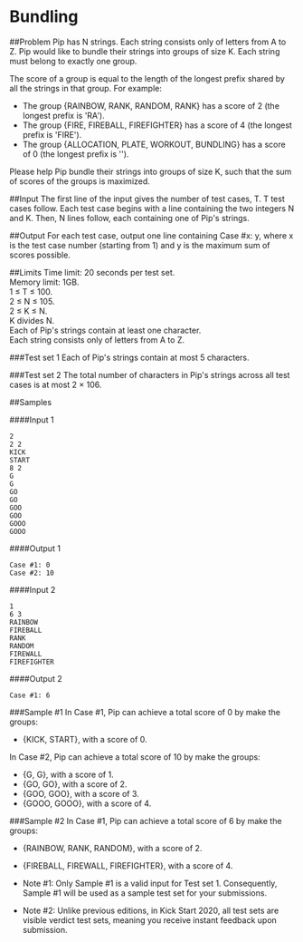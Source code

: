# Bundling

##Problem
Pip has N strings. Each string consists only of letters from A to Z. Pip would like to bundle their strings into groups of size K. Each string must belong to exactly one group.

The score of a group is equal to the length of the longest prefix shared by all the strings in that group. For example:

* The group {RAINBOW, RANK, RANDOM, RANK} has a score of 2 (the longest prefix is 'RA').
* The group {FIRE, FIREBALL, FIREFIGHTER} has a score of 4 (the longest prefix is 'FIRE').
* The group {ALLOCATION, PLATE, WORKOUT, BUNDLING} has a score of 0 (the longest prefix is '').

Please help Pip bundle their strings into groups of size K, such that the sum of scores of the groups is maximized.

##Input
The first line of the input gives the number of test cases, T. T test cases follow. Each test case begins with a line containing the two integers N and K. Then, N lines follow, each containing one of Pip's strings.

##Output
For each test case, output one line containing Case #x: y, where x is the test case number (starting from 1) and y is the maximum sum of scores possible.

##Limits
Time limit: 20 seconds per test set.  
Memory limit: 1GB.  
1 ≤ T ≤ 100.  
2 ≤ N ≤ 105.  
2 ≤ K ≤ N.  
K divides N.  
Each of Pip's strings contain at least one character.  
Each string consists only of letters from A to Z.  

###Test set 1
Each of Pip's strings contain at most 5 characters.

###Test set 2
The total number of characters in Pip's strings across all test cases is at most 2 × 106.

##Samples

####Input 1
```
2
2 2
KICK
START
8 2
G
G
GO
GO
GOO
GOO
GOOO
GOOO
```
####Output 1
```
Case #1: 0
Case #2: 10
```
####Input 2
```
1
6 3
RAINBOW
FIREBALL
RANK
RANDOM
FIREWALL
FIREFIGHTER
```
####Output 2
```
Case #1: 6
```
###Sample #1
In Case #1, Pip can achieve a total score of 0 by make the groups:

* {KICK, START}, with a score of 0.

In Case #2, Pip can achieve a total score of 10 by make the groups:

* {G, G}, with a score of 1.
* {GO, GO}, with a score of 2.
* {GOO, GOO}, with a score of 3.
* {GOOO, GOOO}, with a score of 4.

###Sample #2
In Case #1, Pip can achieve a total score of 6 by make the groups:

* {RAINBOW, RANK, RANDOM}, with a score of 2.
* {FIREBALL, FIREWALL, FIREFIGHTER}, with a score of 4. 
 

* Note #1: Only Sample #1 is a valid input for Test set 1. Consequently, Sample #1 will be used as a sample test set for your submissions. 
* Note #2: Unlike previous editions, in Kick Start 2020, all test sets are visible verdict test sets, meaning you receive instant feedback upon submission.
